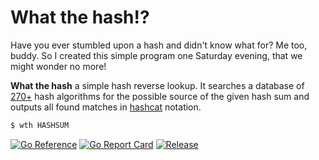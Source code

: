 # What the hash!?

Have you ever stumbled upon a hash and didn't know what for? Me too, buddy. So I created this simple program one Saturday evening, that we might wonder no more!

**What the hash** a simple hash reverse lookup. It searches a database of [270+](https://github.com/s0md3v/Bolt/blob/master/db/hashes.json) hash algorithms for the possible source of the given hash sum and outputs all found matches in [hashcat](https://hashcat.net/hashcat/) notation.

```sh
$ wth HASHSUM
```

[![Go Reference](https://pkg.go.dev/badge/github.com/cuhsat/what-the-hash.svg)](https://pkg.go.dev/github.com/cuhsat/what-the-hash)
[![Go Report Card](https://goreportcard.com/badge/github.com/cuhsat/what-the-hash?style=flat-square)](https://goreportcard.com/report/github.com/cuhsat/what-the-hash)
[![Release](https://img.shields.io/github/release/cuhsat/what-the-hash.svg?style=flat-square)](https://github.com/cuhsat/what-the-hash/releases/latest)
